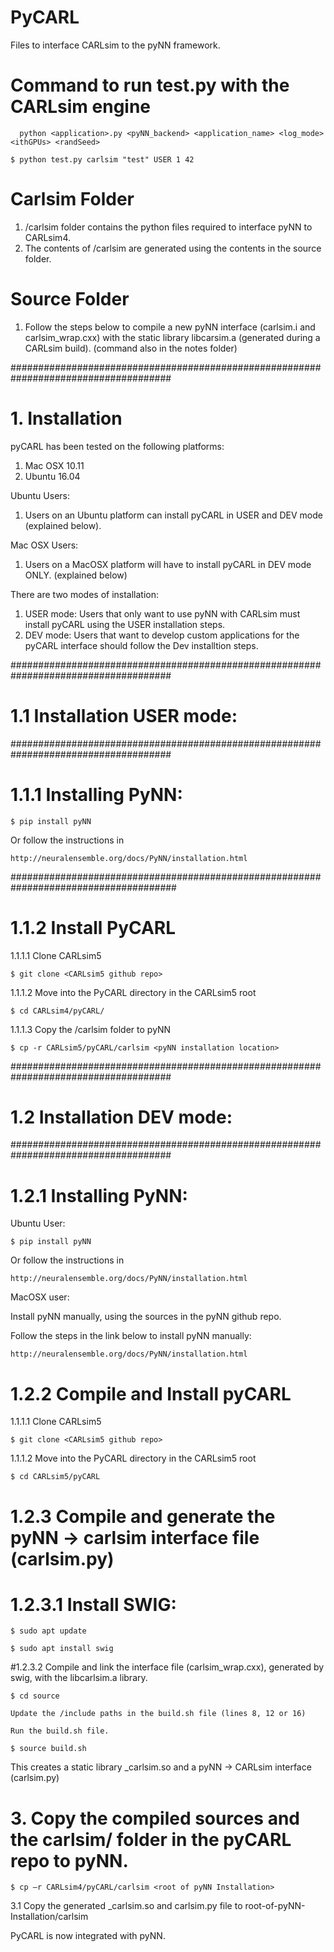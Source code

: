 # PyCARL
Files to interface CARLsim to the pyNN framework.

# Command to run test.py with the CARLsim engine
```
  python <application>.py <pyNN_backend> <application_name> <log_mode> <ithGPUs> <randSeed>

$ python test.py carlsim "test" USER 1 42
```

# Carlsim Folder
1. /carlsim folder contains the python files required to interface pyNN to CARLsim4.
2. The contents of /carlsim are generated using the contents in the source folder. 
 

# Source Folder
1. Follow the steps below to compile a new pyNN interface (carlsim.i and carlsim_wrap.cxx) with the static library libcarsim.a (generated during a
   CARLsim build). (command also in the notes folder)


#####################################################################################  
# 1. Installation 

pyCARL has been tested on the following platforms:
1. Mac OSX 10.11
2. Ubuntu 16.04

Ubuntu Users: 
1. Users on an Ubuntu platform can install pyCARL in USER and DEV mode (explained below). 

Mac OSX Users: 
1. Users on a MacOSX platform will have to install pyCARL in DEV mode ONLY. (explained below)

There are two modes of installation: 
1. USER mode: Users that only want to use pyNN with CARLsim must install pyCARL 
using the USER installation steps. 
2. DEV mode: Users that want to develop custom applications for the pyCARL interface should
follow the Dev installtion steps. 

##################################################################################### 

# 1.1 Installation USER mode: 

##################################################################################### 

# 1.1.1 Installing PyNN:  
```
$ pip install pyNN 
```
Or follow the instructions in  
```
http://neuralensemble.org/docs/PyNN/installation.html 
```

###################################################################################### 

# 1.1.2 Install PyCARL  

1.1.1.1 Clone CARLsim5 
```
$ git clone <CARLsim5 github repo>
```

1.1.1.2 Move into the PyCARL directory in the CARLsim5 root
```
$ cd CARLsim4/pyCARL/ 
```

1.1.1.3 Copy the /carlsim folder to pyNN
```
$ cp -r CARLsim5/pyCARL/carlsim <pyNN installation location>
```

#####################################################################################  


# 1.2 Installation DEV mode: 

#####################################################################################

# 1.2.1 Installing PyNN:  

Ubuntu User:

```
$ pip install pyNN 
```
Or follow the instructions in  
```
http://neuralensemble.org/docs/PyNN/installation.html 
```
MacOSX user:

Install pyNN manually, using the sources in the pyNN github repo. 

Follow the steps in the link below to install pyNN manually:
```
http://neuralensemble.org/docs/PyNN/installation.html
```



# 1.2.2 Compile and Install pyCARL

1.1.1.1 Clone CARLsim5
```
$ git clone <CARLsim5 github repo>
```
1.1.1.2 Move into the PyCARL directory in the CARLsim5 root
```
$ cd CARLsim5/pyCARL
```


# 1.2.3 Compile and generate the pyNN -> carlsim  interface file (carlsim.py) 

# 1.2.3.1 Install SWIG:  
```
$ sudo apt update 

$ sudo apt install swig 
```
 

#1.2.3.2 Compile and link the interface file (carlsim_wrap.cxx), generated by swig, with the libcarlsim.a library.  
```
$ cd source  

Update the /include paths in the build.sh file (lines 8, 12 or 16) 

Run the build.sh file. 

$ source build.sh 
```
This creates a static library _carlsim.so and a pyNN -> CARLsim interface (carlsim.py) 

 
# 3. Copy the compiled sources and the carlsim/ folder in the pyCARL repo to pyNN.  
```
$ cp –r CARLsim4/pyCARL/carlsim <root of pyNN Installation>  
```
3.1 Copy the generated _carlsim.so and carlsim.py file to root-of-pyNN-Installation/carlsim 

 
PyCARL is now integrated with pyNN.  
 

